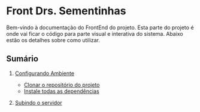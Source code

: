 # Front Drs. Sementinhas

Bem-vindo à documentação do FrontEnd do projeto. Esta parte do projeto é onde vai ficar o código para parte visual e interativa do sistema. Abaixo estão os detalhes sobre como utilizar.

## Sumário

1. [Configurando Ambiente](#configurando-ambiente)
   - [Clonar o repositório do projeto](#clonar-o-repositório-do-projeto)
   - [Instale todas as dependências](#instale-todas-as-dependências)

2. [Subindo o servidor](#acessando-a-api)
